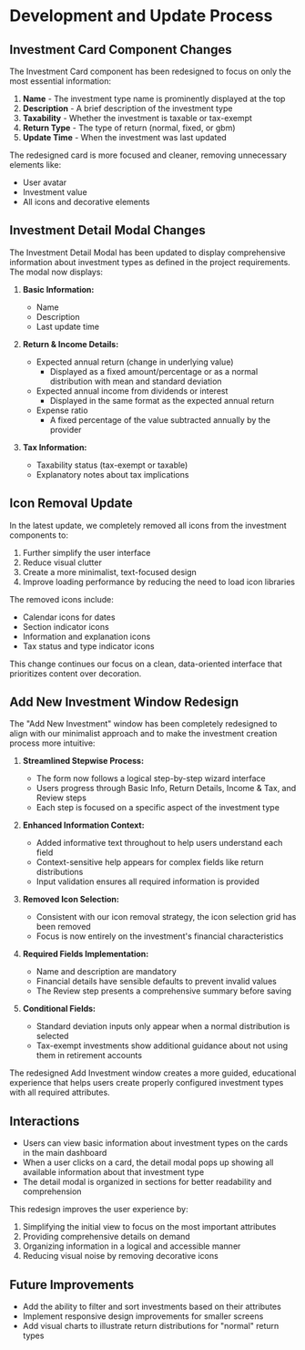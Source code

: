 # Development and Update Process

## Investment Card Component Changes

The Investment Card component has been redesigned to focus on only the most essential information:

1. **Name** - The investment type name is prominently displayed at the top
2. **Description** - A brief description of the investment type
3. **Taxability** - Whether the investment is taxable or tax-exempt
4. **Return Type** - The type of return (normal, fixed, or gbm)
5. **Update Time** - When the investment was last updated

The redesigned card is more focused and cleaner, removing unnecessary elements like:

- User avatar
- Investment value
- All icons and decorative elements

## Investment Detail Modal Changes

The Investment Detail Modal has been updated to display comprehensive information about investment types as defined in the project requirements. The modal now displays:

1. **Basic Information:**

   - Name
   - Description
   - Last update time

2. **Return & Income Details:**

   - Expected annual return (change in underlying value)
     - Displayed as a fixed amount/percentage or as a normal distribution with mean and standard deviation
   - Expected annual income from dividends or interest
     - Displayed in the same format as the expected annual return
   - Expense ratio
     - A fixed percentage of the value subtracted annually by the provider

3. **Tax Information:**
   - Taxability status (tax-exempt or taxable)
   - Explanatory notes about tax implications

## Icon Removal Update

In the latest update, we completely removed all icons from the investment components to:

1. Further simplify the user interface
2. Reduce visual clutter
3. Create a more minimalist, text-focused design
4. Improve loading performance by reducing the need to load icon libraries

The removed icons include:

- Calendar icons for dates
- Section indicator icons
- Information and explanation icons
- Tax status and type indicator icons

This change continues our focus on a clean, data-oriented interface that prioritizes content over decoration.

## Add New Investment Window Redesign

The "Add New Investment" window has been completely redesigned to align with our minimalist approach and to make the investment creation process more intuitive:

1. **Streamlined Stepwise Process:**

   - The form now follows a logical step-by-step wizard interface
   - Users progress through Basic Info, Return Details, Income & Tax, and Review steps
   - Each step is focused on a specific aspect of the investment type

2. **Enhanced Information Context:**

   - Added informative text throughout to help users understand each field
   - Context-sensitive help appears for complex fields like return distributions
   - Input validation ensures all required information is provided

3. **Removed Icon Selection:**

   - Consistent with our icon removal strategy, the icon selection grid has been removed
   - Focus is now entirely on the investment's financial characteristics

4. **Required Fields Implementation:**

   - Name and description are mandatory
   - Financial details have sensible defaults to prevent invalid values
   - The Review step presents a comprehensive summary before saving

5. **Conditional Fields:**
   - Standard deviation inputs only appear when a normal distribution is selected
   - Tax-exempt investments show additional guidance about not using them in retirement accounts

The redesigned Add Investment window creates a more guided, educational experience that helps users create properly configured investment types with all required attributes.

## Interactions

- Users can view basic information about investment types on the cards in the main dashboard
- When a user clicks on a card, the detail modal pops up showing all available information about that investment type
- The detail modal is organized in sections for better readability and comprehension

This redesign improves the user experience by:

1. Simplifying the initial view to focus on the most important attributes
2. Providing comprehensive details on demand
3. Organizing information in a logical and accessible manner
4. Reducing visual noise by removing decorative icons

## Future Improvements

- Add the ability to filter and sort investments based on their attributes
- Implement responsive design improvements for smaller screens
- Add visual charts to illustrate return distributions for "normal" return types
